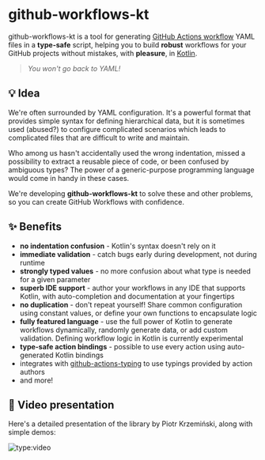 # github-workflows-kt

github-workflows-kt is a tool for generating
[GitHub Actions workflow](https://docs.github.com/en/actions/using-workflows) YAML files in a **type-safe** script, helping you to
build **robust** workflows for your GitHub projects without mistakes, with **pleasure**, in
[Kotlin](https://kotlinlang.org/).

> _You won't go back to YAML!_

## 💡 Idea

We're often surrounded by YAML configuration. It's a powerful format that provides simple syntax for defining
hierarchical data, but it is sometimes used (abused?) to configure complicated scenarios which leads to complicated
files that are difficult to write and maintain.

Who among us hasn't accidentally used the wrong indentation, missed a possibility to extract a reusable piece of code,
or been confused by ambiguous types? The power of a generic-purpose programming language would come in handy in these
cases.

We're developing **github-workflows-kt** to solve these and other problems, so you can create GitHub Workflows with
confidence.

## ✨ Benefits

* **no indentation confusion** - Kotlin's syntax doesn't rely on it
* **immediate validation** - catch bugs early during development, not during runtime
* **strongly typed values** - no more confusion about what type is needed for a given parameter
* **superb IDE support** - author your workflows in any IDE that supports Kotlin, with auto-completion and documentation
  at your fingertips
* **no duplication** - don't repeat yourself! Share common configuration using constant values, or define your own
  functions to encapsulate logic
* **fully featured language** - use the full power of Kotlin to generate workflows dynamically, randomly generate data,
  or add custom validation. Defining workflow logic in Kotlin is currently experimental
* **type-safe action bindings** - possible to use every action using auto-generated Kotlin bindings
* integrates with [github-actions-typing](https://github.com/typesafegithub/github-actions-typing) to use typings
  provided by action authors
* and more!

## 🎥 Video presentation

Here's a detailed presentation of the library by Piotr Krzemiński, along with simple demos:

![type:video](https://www.youtube.com/embed/jrDQXqQicek)
